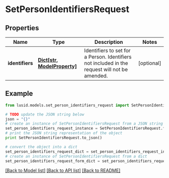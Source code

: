 # SetPersonIdentifiersRequest


## Properties
Name | Type | Description | Notes
------------ | ------------- | ------------- | -------------
**identifiers** | [**Dict[str, ModelProperty]**](ModelProperty.md) | Identifiers to set for a Person. Identifiers not included in the request will not be amended. | [optional] 

## Example

```python
from lusid.models.set_person_identifiers_request import SetPersonIdentifiersRequest

# TODO update the JSON string below
json = "{}"
# create an instance of SetPersonIdentifiersRequest from a JSON string
set_person_identifiers_request_instance = SetPersonIdentifiersRequest.from_json(json)
# print the JSON string representation of the object
print SetPersonIdentifiersRequest.to_json()

# convert the object into a dict
set_person_identifiers_request_dict = set_person_identifiers_request_instance.to_dict()
# create an instance of SetPersonIdentifiersRequest from a dict
set_person_identifiers_request_form_dict = set_person_identifiers_request.from_dict(set_person_identifiers_request_dict)
```
[[Back to Model list]](../README.md#documentation-for-models) [[Back to API list]](../README.md#documentation-for-api-endpoints) [[Back to README]](../README.md)



